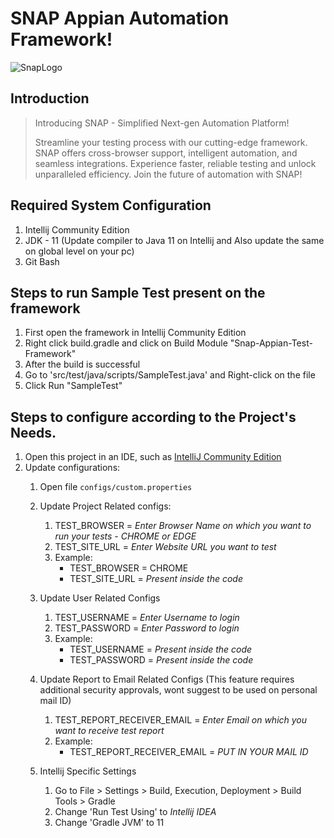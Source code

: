 # SNAP Appian Automation Framework!
![SnapLogo](lib/SnapLogo/logo.png)
## Introduction

> Introducing SNAP - Simplified Next-gen Automation Platform!
> 
> Streamline your testing process with our cutting-edge framework. SNAP offers cross-browser support, intelligent automation, and seamless integrations. 
> Experience faster, reliable testing and unlock unparalleled efficiency.
> Join the future of automation with SNAP!

## Required System Configuration
1. Intellij Community Edition
2. JDK - 11 (Update compiler to Java 11 on Intellij and Also update the same on global level on your pc)
3. Git Bash

## Steps to run Sample Test present on the framework
1. First open the framework in Intellij Community Edition
2. Right click build.gradle and click on Build Module "Snap-Appian-Test-Framework"
3. After the build is successful
4. Go to 'src/test/java/scripts/SampleTest.java' and Right-click on the file
5. Click Run "SampleTest"

## Steps to configure according to the Project's Needs.

1. Open this project in an IDE, such as [IntelliJ Community Edition](https://www.jetbrains.com/idea/download/#section=windows)
2. Update configurations:
   1. Open file `configs/custom.properties`
   2. Update Project Related configs:
      1. TEST_BROWSER = *Enter Browser Name on which you want to run your tests - CHROME or EDGE*
      2. TEST_SITE_URL = *Enter Website URL you want to test*
      3. Example:
         * TEST_BROWSER = CHROME
         * TEST_SITE_URL = *Present inside the code*

   3. Update User Related Configs
      1. TEST_USERNAME = *Enter Username to login*
      2. TEST_PASSWORD = *Enter Password to login*
      3. Example:
         * TEST_USERNAME = *Present inside the code*
         * TEST_PASSWORD = *Present inside the code*
   
   4. Update Report to Email Related Configs (This feature requires additional security approvals, wont suggest to be used on personal mail ID)
      1. TEST_REPORT_RECEIVER_EMAIL = *Enter Email on which you want to receive test report*
      2. Example:
         * TEST_REPORT_RECEIVER_EMAIL = *PUT IN YOUR MAIL ID*

   5. Intellij Specific Settings
      1. Go to File > Settings > Build, Execution, Deployment > Build Tools > Gradle
      2. Change 'Run Test Using' to _Intellij IDEA_
      3. Change 'Gradle JVM' to 11
   

   

